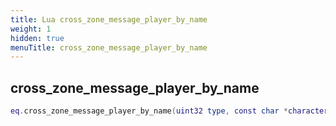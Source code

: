 ```yaml
---
title: Lua cross_zone_message_player_by_name
weight: 1
hidden: true
menuTitle: cross_zone_message_player_by_name
---
```

## cross_zone_message_player_by_name
```lua
eq.cross_zone_message_player_by_name(uint32 type, const char *character_name, const char *message) -- void
```